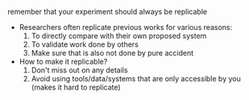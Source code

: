 remember that your experiment should always be replicable

- Researchers often replicate previous works for various reasons:
	1. To directly compare with their own proposed system
	2. To validate work done by others 
	3. Make sure that is also not done by pure accident
- How to make it replicable?
	1. Don't miss out on any details
	2. Avoid using tools/data/systems that are only accessible by you (makes it hard to replicate)
